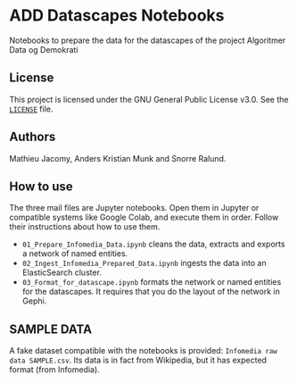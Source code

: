 #  ADD Datascapes Notebooks
Notebooks to prepare the data for the datascapes of the project Algoritmer Data og Demokrati

## License
This project is licensed under the GNU General Public License v3.0.
See the [```LICENSE```](https://github.com/jacomyma/add-datascapes/blob/main/LICENSE) file.

## Authors
Mathieu Jacomy, Anders Kristian Munk and Snorre Ralund.

## How to use
The three mail files are Jupyter notebooks. Open them in Jupyter or compatible systems like Google Colab, and execute them in order. Follow their instructions about how to use them.
* ```01_Prepare_Infomedia_Data.ipynb``` cleans the data, extracts and exports a network of named entities.
* ```02_Ingest_Infomedia_Prepared_Data.ipynb``` ingests the data into an ElasticSearch cluster.
* ```03_Format_for_datascape.ipynb``` formats the network or named entities for the datascapes. It requires that you do the layout of the network in Gephi.

## SAMPLE DATA
A fake dataset compatible with the notebooks is provided: ```Infomedia raw data SAMPLE.csv```. Its data is in fact from Wikipedia, but it has expected format (from Infomedia).
